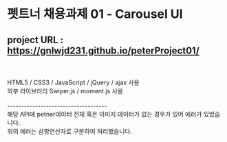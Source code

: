 <h1>펫트너 채용과제 01 - Carousel UI</h1>
<h2>project URL : <a href="https://gnlwjd231.github.io/peterProject01/">https://gnlwjd231.github.io/peterProject01/</a></h2>
<br/>
<br/>
HTML5 / CSS3 / JavaScript / jQuery / ajax 사용
<br />
외부 라이브러리 Swiper.js / moment.js 사용
<br />
<br />
------------------------------------
<br />
해당 API에 petner데이터 전체 혹은 이미지 데이터가 없는 경우가 있어 에러가 있었습니다.
<br />
위의 에러는 삼항연산자로 구분하여 처리했습니다.
<br />
<br />
